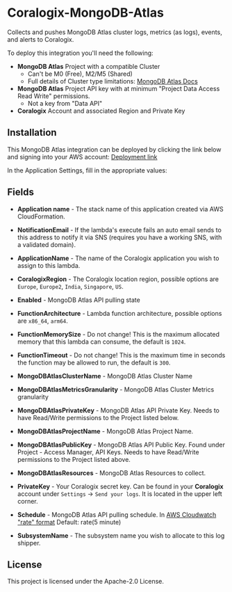 # Coralogix-MongoDB-Atlas

Collects and pushes MongoDB Atlas cluster logs, metrics (as logs), events, and alerts to Coralogix.

To deploy this integration you'll need the following:

* **MongoDB Atlas** Project with a compatible Cluster
    * Can't be M0 (Free), M2/M5 (Shared)
    * Full details of Cluster type limitations: [MongoDB Atlas Docs](https://www.mongodb.com/docs/atlas/reference/free-shared-limitations/#service-m0--free-cluster---m2--and-m5-limitations)
* **MongoDB Atlas** Project API key with at minimum "Project Data Access Read Write" permissions. 
    * Not a key from "Data API"
* **Coralogix** Account and associated Region and Private Key

## Installation
This MongoDB Atlas integration can be deployed by clicking the link below and signing into your AWS account:
[Deployment link](https://serverlessrepo.aws.amazon.com/applications/eu-central-1/597078901540/Coralogix-MongoDB-Atlas)

In the Application Settings, fill in the appropriate values:

## Fields

* **Application name** - The stack name of this application created via AWS CloudFormation.

* **NotificationEmail** - If the lambda's execute fails an auto email sends to this address to notify it via SNS (requires you have a working SNS, with a validated domain).

* **ApplicationName** - The name of the Coralogix application you wish to assign to this lambda.

* **CoralogixRegion** - The Coralogix location region, possible options are ``Europe``, ``Europe2``, ``India``, ``Singapore``, ``US``.

* **Enabled** - MongoDB Atlas API pulling state

* **FunctionArchitecture** - Lambda function architecture, possible options are ``x86_64``, ``arm64``.

* **FunctionMemorySize** - Do not change! This is the maximum allocated memory that this lambda can consume, the default is ``1024``.

* **FunctionTimeout** - Do not change! This is the maximum time in seconds the function may be allowed to run, the default is ``300``.

* **MongoDBAtlasClusterName** - MongoDB Atlas Cluster Name

* **MongoDBAtlasMetricsGranularity** - MongoDB Atlas Cluster Metrics granularity

* **MongoDBAtlasPrivateKey** - MongoDB Atlas API Private Key. Needs to have Read/Write permissions to the Project listed below.

* **MongoDBAtlasProjectName** - MongoDB Atlas Project Name.

* **MongoDBAtlasPublicKey** - MongoDB Atlas API Public Key. Found under Project - Access Manager, API Keys. Needs to have Read/Write permissions to the Project listed above.

* **MongoDBAtlasResources** - MongoDB Atlas Resources to collect.

* **PrivateKey** - Your Coralogix secret key. Can be found in your **Coralogix** account under `Settings` -> `Send your logs`. It is located in the upper left corner.

* **Schedule** - MongoDB Atlas API pulling schedule. In [AWS Cloudwatch "rate" format](https://docs.aws.amazon.com/AmazonCloudWatch/latest/events/ScheduledEvents.html#RateExpressions) Default: rate(5 minute)

* **SubsystemName** - The subsystem name you wish to allocate to this log shipper.


## License

This project is licensed under the Apache-2.0 License.